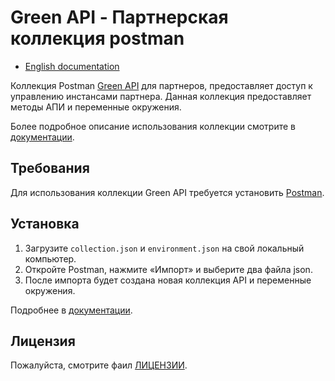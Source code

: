 # Green API - Партнерская коллекция postman

- [English documentation](README.md)

Коллекция Postman [Green API](https://green-api.com/) для партнеров, предоставляет доступ к управлению инстансами партнера. Данная коллекция предоставляет методы АПИ и переменные окружения.

Более подробное описание использования коллекции смотрите в [документации](https://green-api.com/docs/partners/).

## Требования

Для использования коллекции Green API требуется установить [Postman](https://www.getpostman.com/).

## Установка

1) Загрузите `collection.json` и `environment.json` на свой локальный компьютер.
2) Откройте Postman, нажмите «Импорт» и выберите два файла json.
3) После импорта будет создана новая коллекция API и переменные окружения.

Подробнее в [документации](https://green-api.com/docs/postman-collection/).

## Лицензия

Пожалуйста, смотрите фаил [ЛИЦЕНЗИИ](https://github.com/green-api/green-api-postman-collection/blob/master/LICENSE).